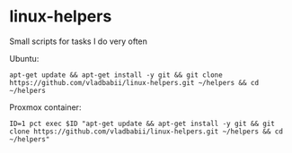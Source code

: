 # linux-helpers
Small scripts for tasks I do very often

Ubuntu:
```console
apt-get update && apt-get install -y git && git clone https://github.com/vladbabii/linux-helpers.git ~/helpers && cd ~/helpers
```


Proxmox container:
```console
ID=1 pct exec $ID "apt-get update && apt-get install -y git && git clone https://github.com/vladbabii/linux-helpers.git ~/helpers && cd ~/helpers"
```
